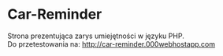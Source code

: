 # Car-Reminder
Strona prezentująca zarys umiejętności w języku PHP.</br>
Do przetestowania na: http://car-reminder.000webhostapp.com
